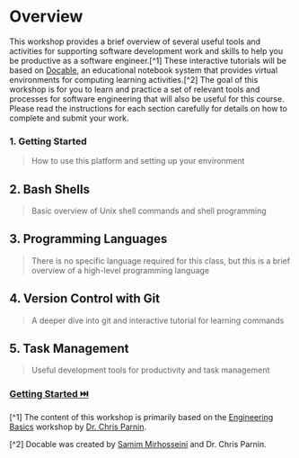 # Overview

This workshop provides a brief overview of several useful tools and activities for supporting software development work and skills to help you be productive as a software engineer.[^1] These interactive tutorials will be based on [Docable](https://docable.cloud/), an educational notebook system that provides virtual environments for computing learning activities.[^2] The goal of this workshop is for you to learn and practice a set of relevant tools and processes for software engineering that will also be useful for this course. Please read the instructions for each section carefully for details on how to complete and submit your work. 

### **1. Getting Started**
> How to use this platform and setting up your environment

## **2. Bash Shells**
> Basic overview of Unix shell commands and shell programming

## **3. Programming Languages**
> There is no specific language required for this class, but this is a brief overview of a high-level programming language

## **4. Version Control with Git**
> A deeper dive into git and interactive tutorial for learning commands

## **5. Task Management**
> Useful development tools for productivity and task management

### [Getting Started ⏭️](Setup.md)

[^1] The content of this workshop is primarily based on the [Engineering Basics](https://github.com/chrisparnin/EngineeringBasics) workshop by [Dr. Chris Parnin](https://chrisparnin.me).

[^2] Docable was created by [Samim Mirhosseini](https://samim.me/) and Dr. Chris Parnin.

